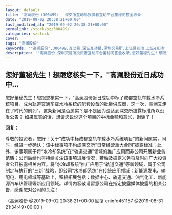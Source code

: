 ```yaml
---
layout: default
title: '高澜股份（300499）- 深交所互动易投资者互动平台董秘问答全收录'
date: "2019-09-02 20:38:21+00:00"
last_modified_at: "2019-09-02 20:38:21+00:00"
permalink: /stock/sz/300499/
categories: szstock
cover: 
tags: "高澜股份"
keywords: '"高澜股份",300499,互动易,深证互动易,深圳交易所,上证易互动,上证e互动'
description: '"高澜股份-深圳交易所投资者互动平台董秘问答全收录,您好董秘先生！想跟您核实一下，&quot;高澜股份近日成功中标了成都空轨车载水冷系统项目，成为轨道交通车载水冷系统的配套设备的批量供应商，这一次，高澜又走在了时代的前列&quot;，这条新闻是否属实？是不是因为没达到深交所披露标准所以没发公告？ 如果属实的话，想请您说说这个项目的中标金额和意义，谢谢了！"'
---
```


## 您好董秘先生！想跟您核实一下，&quot;高澜股份近日成功中...

您好董秘先生！想跟您核实一下，&quot;高澜股份近日成功中标了成都空轨车载水冷系统项目，成为轨道交通车载水冷系统的配套设备的批量供应商，这一次，高澜又走在了时代的前列&quot;，这条新闻是否属实？是不是因为没达到深交所披露标准所以没发公告？ 如果属实的话，想请您说说这个项目的中标金额和意义，谢谢了！

**回复**：

尊敬的投资者，您好！关于“成功中标成都空轨车载水冷系统项目”的新闻属实，同时，经进一步确认：该中标事项不构成深交所“日常经营重大合同”披露标准；此外，该事项属于将“水冷却系统”在“轨道交通”领域的推广应用而非公司开展新业务范畴；公司后续也将持续关注该事项进展情况，若触及披露义务将及时向广大投资者公开披露相关内容。将“水冷却系统”推广应用于“轨道交通”等新领域，属于公司制定与执行的“三新”战略，即公司“水冷却系统”在传统应用领域：新能源发电、输配电、用电领域等基础上，积极拓展包括：数据中心、轨道交通、油气化工、新能源汽车热管理等新应用领域。详情内容敬请留意公司在指定披露媒体披露的相关公告，感谢您对公司的关注！ 

（高澜股份  @2019-09-02 20:38:21+00:00 回复 cninfo451157  @2019-08-31 21:34:49+00:00 ）

